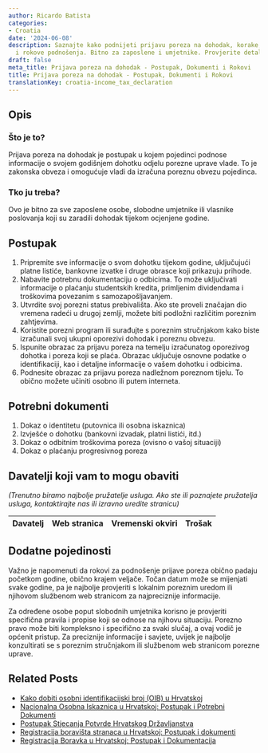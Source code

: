```yaml
---
author: Ricardo Batista
categories:
- Croatia
date: '2024-06-08'
description: Saznajte kako podnijeti prijavu poreza na dohodak, korake, potrebne dokumente
  i rokove podnošenja. Bitno za zaposlene i umjetnike. Provjerite detalje!
draft: false
meta_title: Prijava poreza na dohodak - Postupak, Dokumenti i Rokovi
title: Prijava poreza na dohodak - Postupak, Dokumenti i Rokovi
translationKey: croatia-income_tax_declaration
---
```



## Opis
### Što je to?
Prijava poreza na dohodak je postupak u kojem pojedinci podnose informacije o svojem godišnjem dohotku odjelu porezne uprave vlade. To je zakonska obveza i omogućuje vladi da izračuna poreznu obvezu pojedinca.

### Tko ju treba?
Ovo je bitno za sve zaposlene osobe, slobodne umjetnike ili vlasnike poslovanja koji su zaradili dohodak tijekom ocjenjene godine.

## Postupak

1. Pripremite sve informacije o svom dohotku tijekom godine, uključujući platne listiće, bankovne izvatke i druge obrasce koji prikazuju prihode.
2. Nabavite potrebnu dokumentaciju o odbicima. To može uključivati informacije o plaćanju studentskih kredita, primljenim dividendama i troškovima povezanim s samozapošljavanjem.
3. Utvrdite svoj porezni status prebivališta. Ako ste proveli značajan dio vremena radeći u drugoj zemlji, možete biti podložni različitim poreznim zahtjevima.
4. Koristite porezni program ili surađujte s poreznim stručnjakom kako biste izračunali svoj ukupni oporezivi dohodak i poreznu obvezu.
5. Ispunite obrazac za prijavu poreza na temelju izračunatog oporezivog dohotka i poreza koji se plaća. Obrazac uključuje osnovne podatke o identifikaciji, kao i detaljne informacije o vašem dohotku i odbicima.
6. Podnesite obrazac za prijavu poreza nadležnom poreznom tijelu. To obično možete učiniti osobno ili putem interneta.

## Potrebni dokumenti

1. Dokaz o identitetu (putovnica ili osobna iskaznica)
2. Izvješće o dohotku (bankovni izvadak, platni listići, itd.)
3. Dokaz o odbitnim troškovima poreza (ovisno o vašoj situaciji)
4. Dokaz o plaćanju progresivnog poreza

## Davatelji koji vam to mogu obaviti

_(Trenutno biramo najbolje pružatelje usluga. Ako ste ili poznajete pružatelja usluga, kontaktirajte nas ili izravno uredite stranicu)_

| Davatelj | Web stranica | Vremenski okviri | Trošak |
| --------------- | --------------- | :-------------: | :-------------: |

## Dodatne pojedinosti
Važno je napomenuti da rokovi za podnošenje prijave poreza obično padaju početkom godine, obično krajem veljače. Točan datum može se mijenjati svake godine, pa je najbolje provjeriti s lokalnim poreznim uredom ili njihovom službenom web stranicom za najpreciznije informacije.

Za određene osobe poput slobodnih umjetnika korisno je provjeriti specifična pravila i propise koji se odnose na njihovu situaciju. Porezno pravo može biti kompleksno i specifično za svaki slučaj, a ovaj vodič je općenit pristup. Za preciznije informacije i savjete, uvijek je najbolje konzultirati se s poreznim stručnjakom ili službenom web stranicom porezne uprave.


## Related Posts

- [Kako dobiti osobni identifikacijski broj (OIB) u Hrvatskoj](https://tramitit.com/hr/guides/croatia/dodjela_oib-a/)
- [Nacionalna Osobna Iskaznica u Hrvatskoj: Postupak i Potrebni Dokumenti](https://tramitit.com/hr/guides/croatia/izdavanje_osobne_iskaznice/)
- [Postupak Stjecanja Potvrde Hrvatskog Državljanstva](https://tramitit.com/hr/guides/croatia/izdavanje_domovnice/)
- [Registracija boravišta stranaca u Hrvatskoj: Postupak i dokumenti](https://tramitit.com/hr/guides/croatia/prijava_prebivalista_stranaca/)
- [Registracija Boravka u Hrvatskoj: Postupak i Dokumentacija](https://tramitit.com/hr/guides/croatia/prijava_boravka_pri_ulasku_u_zemlju/)